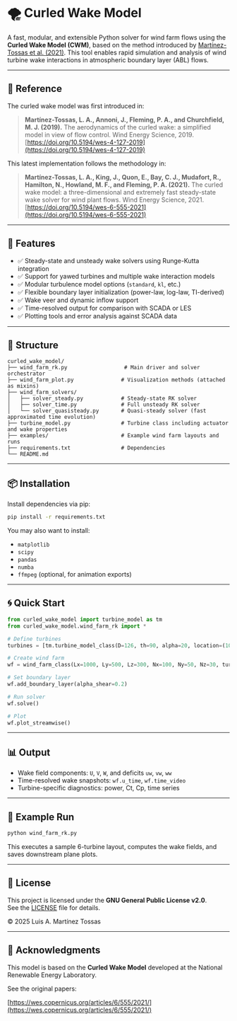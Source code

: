 # 🌪️ Curled Wake Model

A fast, modular, and extensible Python solver for wind farm flows using the **Curled Wake Model (CWM)**, based on the method introduced by [Martínez-Tossas et al. (2021)](https://wes.copernicus.org/articles/6/555/2021/). This tool enables rapid simulation and analysis of wind turbine wake interactions in atmospheric boundary layer (ABL) flows.

---

## 📘 Reference

The curled wake model was first introduced in:

> **Martínez-Tossas, L. A., Annoni, J., Fleming, P. A., and Churchfield, M. J. (2019).**
> The aerodynamics of the curled wake: a simplified model in view of flow control.
> Wind Energy Science, 2019.
> [https://doi.org/10.5194/wes-4-127-2019](https://doi.org/10.5194/wes-4-127-2019)


This latest implementation follows the methodology in:

> **Martínez-Tossas, L. A., King, J., Quon, E., Bay, C. J., Mudafort, R., Hamilton, N., Howland, M. F., and Fleming, P. A. (2021).**
> The curled wake model: a three-dimensional and extremely fast steady-state wake solver for wind plant flows.
> Wind Energy Science, 2021.
> [https://doi.org/10.5194/wes-6-555-2021](https://doi.org/10.5194/wes-6-555-2021)

---

## 🚀 Features

- ✅ Steady-state and unsteady wake solvers using Runge-Kutta integration  
- ✅ Support for yawed turbines and multiple wake interaction models  
- ✅ Modular turbulence model options (`standard`, `kl`, etc.)  
- ✅ Flexible boundary layer initialization (power-law, log-law, TI-derived)  
- ✅ Wake veer and dynamic inflow support  
- ✅ Time-resolved output for comparison with SCADA or LES  
- ✅ Plotting tools and error analysis against SCADA data  

---

## 🧠 Structure

```
curled_wake_model/
├── wind_farm_rk.py                  # Main driver and solver orchestrator
├── wind_farm_plot.py               # Visualization methods (attached as mixins)
├── wind_farm_solvers/
│   ├── solver_steady.py            # Steady-state RK solver
│   ├── solver_time.py              # Full unsteady RK solver
│   └── solver_quasisteady.py       # Quasi-steady solver (fast approximated time evolution)
├── turbine_model.py                # Turbine class including actuator and wake properties
├── examples/                       # Example wind farm layouts and runs
├── requirements.txt                # Dependencies
└── README.md
```

---

## 📦 Installation

Install dependencies via pip:

```bash
pip install -r requirements.txt
```

You may also want to install:

- `matplotlib`
- `scipy`
- `pandas`
- `numba`
- `ffmpeg` (optional, for animation exports)

---

## 🌀 Quick Start

```python
from curled_wake_model import turbine_model as tm
from curled_wake_model.wind_farm_rk import *

# Define turbines
turbines = [tm.turbine_model_class(D=126, th=90, alpha=20, location=(100, 250, 90))]

# Create wind farm
wf = wind_farm_class(Lx=1000, Ly=500, Lz=300, Nx=100, Ny=50, Nz=30, turbines=turbines)

# Set boundary layer
wf.add_boundary_layer(alpha_shear=0.2)

# Run solver
wf.solve()

# Plot
wf.plot_streamwise()
```

---

## 📊 Output

- Wake field components: `U`, `V`, `W`, and deficits `uw`, `vw`, `ww`
- Time-resolved wake snapshots: `wf.u_time`, `wf.time_video`
- Turbine-specific diagnostics: power, Ct, Cp, time series

---

## 📁 Example Run

```bash
python wind_farm_rk.py
```

This executes a sample 6-turbine layout, computes the wake fields, and saves downstream plane plots.

---

## 📜 License

This project is licensed under the **GNU General Public License v2.0**.  
See the [LICENSE](https://www.gnu.org/licenses/old-licenses/gpl-2.0.html) file for details.

© 2025 Luis A. Martínez Tossas

---

## 🤝 Acknowledgments

This model is based on the **Curled Wake Model** developed at the National Renewable Energy Laboratory.

See the original papers:
  
[https://wes.copernicus.org/articles/6/555/2021/](https://wes.copernicus.org/articles/6/555/2021/)
